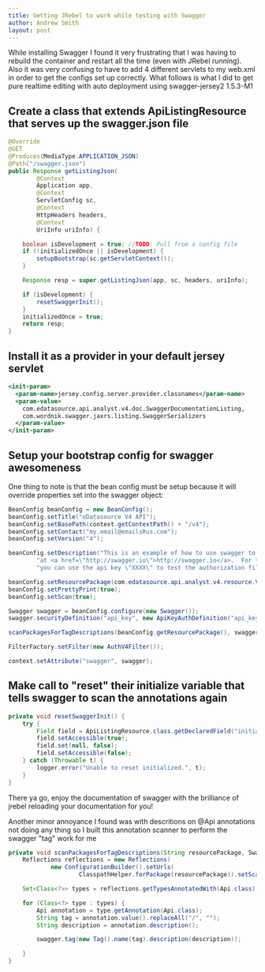 ```yaml
---
title: Getting JRebel to work while testing with Swagger
author: Andrew Smith
layout: post
---
```


While installing Swagger I found it very frustrating that I was having to rebuild the container and restart all the time (even with JRebel running).  Also it was very confusing to have to add 4 different servlets to my web.xml in order to get the configs set up correctly.  What follows is what I did to get pure realtime editing with auto deployment using swagger-jersey2 1.5.3-M1

## Create a class that extends ApiListingResource that serves up the swagger.json file

```java
@Override
@GET
@Produces(MediaType.APPLICATION_JSON)
@Path("/swagger.json")
public Response getListingJson(
		@Context
		Application app,
		@Context
		ServletConfig sc,
		@Context
		HttpHeaders headers,
		@Context
		UriInfo uriInfo) {

	boolean isDevelopment = true; //TODO: Pull from a config file
	if (!initializedOnce || isDevelopment) {
		setupBootstrap(sc.getServletContext());
	}

	Response resp = super.getListingJson(app, sc, headers, uriInfo);

	if (isDevelopment) {
		resetSwaggerInit();
	}
	initializedOnce = true;
	return resp;
}
```

## Install it as a provider in your default jersey servlet

```xml
<init-param>
  <param-name>jersey.config.server.provider.classnames</param-name>
  <param-value>
    com.edatasource.api.analyst.v4.doc.SwaggerDocumentationListing,
    com.wordnik.swagger.jaxrs.listing.SwaggerSerializers
  </param-value>
</init-param>
```

## Setup your bootstrap config for swagger awesomeness

One thing to note is that the bean config must be setup because it will override properties set into the swagger object:

```java
BeanConfig beanConfig = new BeanConfig();
beanConfig.setTitle("eDatasource V4 API");
beanConfig.setBasePath(context.getContextPath() + "/v4");
beanConfig.setContact("my.email@emailsRus.com");
beanConfig.setVersion("4");

beanConfig.setDescription("This is an example of how to use swagger to generate API specs.  You can find out more about Swagger " +
		"at <a href=\"http://swagger.io\">http://swagger.io</a>.  For this sample, " +
		"you can use the api key \"XXXX\" to test the authorization filters");

beanConfig.setResourcePackage(com.edatasource.api.analyst.v4.resource.VolumeResource.class.getPackage().getName());
beanConfig.setPrettyPrint(true);
beanConfig.setScan(true);

Swagger swagger = beanConfig.configure(new Swagger());
swagger.securityDefinition("api_key", new ApiKeyAuthDefinition("api_key", In.HEADER));

scanPackagesForTagDescriptions(beanConfig.getResourcePackage(), swagger);

FilterFactory.setFilter(new AuthV4Filter());

context.setAttribute("swagger", swagger);
```

## Make call to "reset" their initialize variable that tells swagger to scan the annotations again

```java
private void resetSwaggerInit() {
	try {
		Field field = ApiListingResource.class.getDeclaredField("initialized");
		field.setAccessible(true);
		field.set(null, false);
		field.setAccessible(false);
	} catch (Throwable t) {
		logger.error("Unable to reset initialized.", t);
	}
}
```

There ya go, enjoy the documentation of swagger with the brilliance of jrebel reloading your documentation for you!

Another minor annoyance I found was with descritions on @Api annotations not doing any thing so I built this annotation scanner to perform the swagger "tag" work for me

```java
private void scanPackagesForTagDescriptions(String resourcePackage, Swagger swagger) {
	Reflections reflections = new Reflections(
			new ConfigurationBuilder().setUrls(
					ClasspathHelper.forPackage(resourcePackage)).setScanners(new TypeAnnotationsScanner(), new SubTypesScanner()));

	Set<Class<?>> types = reflections.getTypesAnnotatedWith(Api.class);

	for (Class<?> type : types) {
		Api annotation = type.getAnnotation(Api.class);
		String tag = annotation.value().replaceAll("/", "");
		String description = annotation.description();

		swagger.tag(new Tag().name(tag).description(description));

	}
}
```
